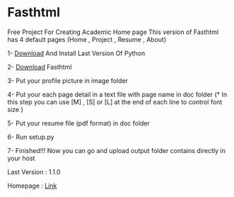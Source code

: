 # Fasthtml
Free Project For Creating  Academic Home page
This version of Fasthtml has 4 default pages (Home , Project , Resume , About)

1- [Download](https://www.python.org/downloads/) And Install Last Version Of Python

2- [Download](https://github.com/sepandhaghighi/fasthtml/archive/v1.1.zip) Fasthtml

3- Put your profile picture in image folder

4- Put your each page detail in a text file with page name in doc folder (* In this step you can use [M] , [S] or [L] at the end of each line to control font size )

5- Put your resume file (pdf format) in doc folder

6- Run setup.py

7- Finished!!! Now you can go and upload output folder contains directly in your host

Last Version : 1.1.0        

Homepage : [Link](http://sepandhaghighi.github.io/fasthtml/page.html)

